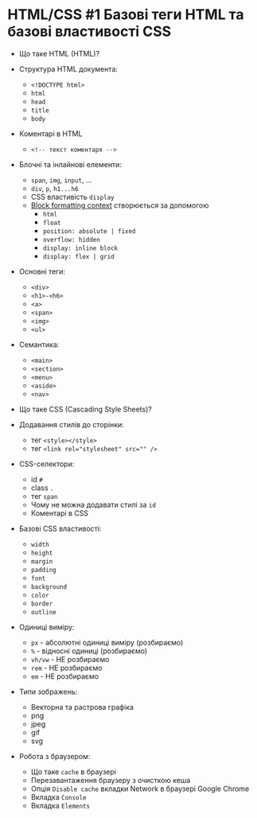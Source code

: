 # HTML/CSS #1 Базові теги HTML та базові властивості CSS

- Що таке HTML (HTML)?
- Структура HTML документа:

  - `<!DOCTYPE html>`
  - `html`
  - `head`
  - `title`
  - `body`

- Коментарі в HTML

  - `<!-- текст коментаря -->`

- Блочні та інлайнові елементи:

  - `span`, `img`, `input`, ...
  - `div`, `p`, `h1...h6`
  - CSS властивість `display`
  - [Block formatting context](https://developer.mozilla.org/en-US/docs/Web/Guide/CSS/Block_formatting_context) створюється за допомогою
    - `html`
    - `float`
    - `position: absolute | fixed`
    - `overflow: hidden`
    - `display: inline block`
    - `display: flex | grid`

- Основні теги:
  - `<div>`
  - `<h1>-<h6>`
  - `<a>`
  - `<span>`
  - `<img>`
  - `<ul>`
- Семантика:

  - `<main>`
  - `<section>`
  - `<menu>`
  - `<aside>`
  - `<nav>`

- Що таке CSS (Cascading Style Sheets)?

- Додавання стилів до сторінки:

  - тег `<style></style>`
  - тег `<link rel="stylesheet" src="" />`

- CSS-селектори:

  - id `#`
  - class `.`
  - тег `span`
  - Чому не можна додавати стилі за `id`
  - Коментарі в CSS

- Базові CSS властивості:

  - `width`
  - `height`
  - `margin`
  - `padding`
  - `font`
  - `background`
  - `color`
  - `border`
  - `outline`

- Одиниці виміру:

  - `px` - абсолютні одиниці виміру (розбираємо)
  - `%` - відносні одиниці (розбираємо)
  - `vh/vw` - НЕ розбираємо
  - `rem` - НЕ розбираємо
  - `em` - НЕ розбираємо

- Типи зображень:

  - Векторна та растрова графіка
  - png
  - jpeg
  - gif
  - svg

- Робота з браузером:
  - Що таке `cache` в браузері
  - Перезавантаження браузеру з очисткою кеша
  - Опція `Disable cache` вкладки Network в браузері Google Chrome
  - Вкладка `Console`
  - Вкладка `Elements`

